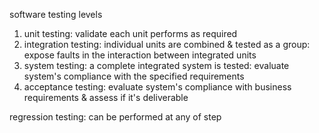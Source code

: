 software testing levels

1. unit testing: validate each unit performs as required
1. integration testing: individual units are combined & tested as a group: expose faults in the interaction between integrated units
1. system testing: a complete integrated system is tested: evaluate system's compliance with the specified requirements
1. acceptance testing: evaluate system's compliance with business requirements & assess if it's deliverable

regression testing: can be performed at any of step

